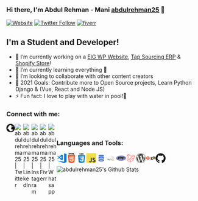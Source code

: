### Hi there, I'm Abdul Rehman - Mani [abdulrehman25][website] 👋

[![Website](https://img.shields.io/website?label=abdulrehman.pk&style=for-the-badge&url=http%3A%2F%2Fabdulrehman.pk)](http://abdulrehman.pk)
[![Twitter Follow](https://img.shields.io/twitter/follow/abdulrehman__pk?color=1DA1F2&logo=twitter&style=for-the-badge)](https://twitter.com/intent/follow?original_referer=https%3A%2F%2Fgithub.com%2Fabdulrehman__pk&screen_name=abdulrehman__pk)
[![fiverr](https://img.shields.io/badge/Hire%20On%20Fiverr-5(45%20reviews)-brightgreen?color=1dbf73&logo=fiverr&style=for-the-badge)](https://www.fiverr.com/abdulrehman25)

## I'm a Student and Developer!

- 🔭 I’m currently working on a [EIG WP Website][currentwork], [Tap Sourcing ERP][currentwork1] & [Shopify Store][currentwork2]!
- 🌱 I’m currently learning everything 🤣
- 👯 I’m looking to collaborate with other content creators
- 🥅 2021 Goals: Contribute more to Open Source projects, Learn Python Django & (Vue, React and Node JS)
- ⚡ Fun fact: I love to play with water in pool!🤣

### Connect with me:

[<img align="left" alt="abdulrehman.pk" width="22px" src="https://raw.githubusercontent.com/iconic/open-iconic/master/svg/globe.svg" />][website]
[<img align="left" alt="abdulrehma25 | Twitter" width="22px" src="https://cdn.jsdelivr.net/npm/simple-icons@v3/icons/twitter.svg" />][twitter]
[<img align="left" alt="abdulrehma25 | LinkedIn" width="22px" src="https://cdn.jsdelivr.net/npm/simple-icons@v3/icons/linkedin.svg" />][linkedin]
[<img align="left" alt="abdulrehma25 | Instagram" width="22px" src="https://cdn.jsdelivr.net/npm/simple-icons@v3/icons/instagram.svg" />][instagram]
[<img align="left" alt="abdulrehma25 | Fiverr" width="22px" src="https://cdn.jsdelivr.net/npm/simple-icons@v3/icons/fiverr.svg" />][fiverr]
[<img align="left" alt="abdulrehma25 | Whatsapp" width="22px" src="https://cdn.jsdelivr.net/npm/simple-icons@v3/icons/whatsapp.svg" />][whatsapp]
<br />

### Languages and Tools:

<img align="left" alt="Visual Studio Code" width="26px" src="https://raw.githubusercontent.com/github/explore/80688e429a7d4ef2fca1e82350fe8e3517d3494d/topics/visual-studio-code/visual-studio-code.png" />
<img align="left" alt="HTML5" width="26px" src="https://raw.githubusercontent.com/github/explore/80688e429a7d4ef2fca1e82350fe8e3517d3494d/topics/html/html.png" />
<img align="left" alt="CSS3" width="26px" src="https://raw.githubusercontent.com/github/explore/80688e429a7d4ef2fca1e82350fe8e3517d3494d/topics/css/css.png" />
<img align="left" alt="JavaScript" width="26px" src="https://raw.githubusercontent.com/github/explore/80688e429a7d4ef2fca1e82350fe8e3517d3494d/topics/javascript/javascript.png" />
<img align="left" alt="SQL" width="26px" src="https://raw.githubusercontent.com/github/explore/80688e429a7d4ef2fca1e82350fe8e3517d3494d/topics/sql/sql.png" />
<img align="left" alt="MySQL" width="26px" src="https://raw.githubusercontent.com/github/explore/80688e429a7d4ef2fca1e82350fe8e3517d3494d/topics/mysql/mysql.png" />
<img align="left" alt="PHP" width="26px" src="https://raw.githubusercontent.com/github/explore/80688e429a7d4ef2fca1e82350fe8e3517d3494d/topics/php/php.png" />
<img align="left" alt="Laravel" width="26px" src="https://raw.githubusercontent.com/github/explore/80688e429a7d4ef2fca1e82350fe8e3517d3494d/topics/laravel/laravel.png" />
<img align="left" alt="Wordpress" width="26px" src="https://raw.githubusercontent.com/github/explore/80688e429a7d4ef2fca1e82350fe8e3517d3494d/topics/wordpress/wordpress.png" />
<img align="left" alt="Git" width="26px" src="https://raw.githubusercontent.com/github/explore/80688e429a7d4ef2fca1e82350fe8e3517d3494d/topics/git/git.png" />
<img align="left" alt="GitHub" width="26px" src="https://raw.githubusercontent.com/github/explore/78df643247d429f6cc873026c0622819ad797942/topics/github/github.png" />


<br />
<br />


<img align="left" alt="abdulrehman25's Github Stats" src="https://github-readme-stats.codestackr.vercel.app/api?username=abdulrehman25&show_icons=true&hide_border=true" />




[website]: http://abdulrehman.pk
[currentwork]: http://enrichers.com.pk/
[currentwork1]: https://tapsourcing.com/
[currentwork2]: http://thebuildersave.com/
[twitter]: https://twitter.com/abdulrehman__pk
[instagram]: https://instagram.com/abdulrehmandotpk
[linkedin]: https://linkedin.com/in/abdulrehmandotpk
[fiverr]: https://track.fiverr.com/visit/?bta=94214&nci=7473&landingPage=https%3A%2F%2Ftrack.fiverr.com%2Fvisit%2F%3Fbta%3D94214%26brand%3Dfiverrhybrid%26landingPage%3Dhttps%253A%252F%252Fwww.fiverr.com%252Fabdulrehman25
[whatsapp]: https://api.whatsapp.com/send?phone=+923334821176
